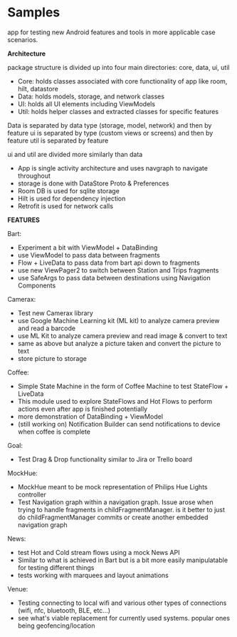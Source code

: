 # Samples
app for testing new Android features and tools in more applicable case scenarios.

**Architecture**

package structure is divided up into four main directories: core, data, ui, util

- Core: holds classes associated with core functionality of app like room, hilt, datastore
- Data: holds models, storage, and network classes
- UI: holds all UI elements including ViewModels
- Util: holds helper classes and extracted classes for specific features

Data is separated by data type (storage, model, network) and then by feature
ui is separated by type (custom views or screens) and then by feature
util is separated by feature

ui and util are divided more similarly than data

- App is single activity architecture and uses navgraph to navigate throughout
- storage is done with DataStore Proto & Preferences
- Room DB is used for sqlite storage
- Hilt is used for dependency injection
- Retrofit is used for network calls

**FEATURES**

Bart:
 - Experiment a bit with ViewModel + DataBinding
 - use ViewModel to pass data between fragments
 - Flow + LiveData to pass data from bart api down to fragments
 - use new ViewPager2 to switch between Station and Trips fragments
 - use SafeArgs to pass data between destinations using Navigation Components

Camerax:
- Test new Camerax library
- use Google Machine Learning kit (ML kit) to analyze camera preview and read a barcode
- use ML Kit to analyze camera preview and read image & convert to text
- same as above but analyze a picture taken and convert the picture to text
- store picture to storage

Coffee:
- Simple State Machine in the form of Coffee Machine to test StateFlow + LiveData
- This module used to explore StateFlows and Hot Flows to perform actions even after app is finished potentially
- more demonstration of DataBinding + ViewModel
- (still working on) Notification Builder can send notifications to device when coffee is complete

Goal:
- Test Drag & Drop functionality similar to Jira or Trello board

MockHue:
- MockHue meant to be mock representation of Philips Hue Lights controller
- Test Navigation graph within a navigation graph. Issue arose when trying to handle fragments in childFragmentManager. is it better to just do childFragmentManager commits or create another embedded navigation graph

News:
- test Hot and Cold stream flows using a mock News API
- Similar to what is achieved in Bart but is a bit more easily manipulatable for testing different things
- tests working with marquees and layout animations

Venue:
- Testing connecting to local wifi and various other types of connections (wifi, nfc, bluetooth, BLE, etc...) 
- see what's viable replacement for currently used systems. popular ones being geofencing/location

